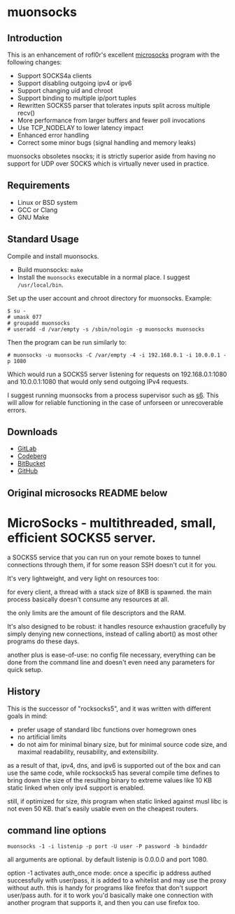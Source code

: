 # muonsocks

## Introduction

This is an enhancement of rofl0r's excellent
[microsocks](https://github.com/rofl0r/microsocks) program with the following
changes:

* Support SOCKS4a clients
* Support disabling outgoing ipv4 or ipv6
* Support changing uid and chroot
* Support binding to multiple ip/port tuples
* Rewritten SOCKS5 parser that tolerates inputs split across multiple recv()
* More performance from larger buffers and fewer poll invocations
* Use TCP_NODELAY to lower latency impact
* Enhanced error handling
* Correct some minor bugs (signal handling and memory leaks)

muonsocks obsoletes nsocks; it is strictly superior aside from having no
support for UDP over SOCKS which is virtually never used in practice.

## Requirements

* Linux or BSD system
* GCC or Clang
* GNU Make

## Standard Usage

Compile and install muonsocks.
* Build muonsocks: `make`
* Install the `muonsocks` executable in a normal place.  I suggest
  `/usr/local/bin`.

Set up the user account and chroot directory for muonsocks.  Example:
```
$ su -
# umask 077
# groupadd muonsocks
# useradd -d /var/empty -s /sbin/nologin -g muonsocks muonsocks
```

Then the program can be run similarly to:

`# muonsocks -u muonsocks -C /var/empty -4 -i 192.168.0.1 -i 10.0.0.1 -p 1080`

Which would run a SOCKS5 server listening for requests on 192.168.0.1:1080 and
10.0.0.1:1080 that would only send outgoing IPv4 requests.

I suggest running muonsocks from a process supervisor such as
[s6](http://www.skarnet.org/software/s6).  This will allow for reliable
functioning in the case of unforseen or unrecoverable errors.

## Downloads

* [GitLab](https://gitlab.com/niklata/muonsocks)
* [Codeberg](https://codeberg.org/niklata/muonsocks)
* [BitBucket](https://bitbucket.com/niklata/muonsocks)
* [GitHub](https://github.com/niklata/muonsocks)

## Original microsocks README below

MicroSocks - multithreaded, small, efficient SOCKS5 server.
===========================================================

a SOCKS5 service that you can run on your remote boxes to tunnel connections
through them, if for some reason SSH doesn't cut it for you.

It's very lightweight, and very light on resources too:

for every client, a thread with a stack size of 8KB is spawned.
the main process basically doesn't consume any resources at all.

the only limits are the amount of file descriptors and the RAM.

It's also designed to be robust: it handles resource exhaustion
gracefully by simply denying new connections, instead of calling abort()
as most other programs do these days.

another plus is ease-of-use: no config file necessary, everything can be
done from the command line and doesn't even need any parameters for quick
setup.

History
-------

This is the successor of "rocksocks5", and it was written with
different goals in mind:

- prefer usage of standard libc functions over homegrown ones
- no artificial limits
- do not aim for minimal binary size, but for minimal source code size,
  and maximal readability, reusability, and extensibility.

as a result of that, ipv4, dns, and ipv6 is supported out of the box
and can use the same code, while rocksocks5 has several compile time
defines to bring down the size of the resulting binary to extreme values
like 10 KB static linked when only ipv4 support is enabled.

still, if optimized for size, *this* program when static linked against musl
libc is not even 50 KB. that's easily usable even on the cheapest routers.

command line options
------------------------

    muonsocks -1 -i listenip -p port -U user -P password -b bindaddr

all arguments are optional.
by default listenip is 0.0.0.0 and port 1080.

option -1 activates auth_once mode: once a specific ip address
authed successfully with user/pass, it is added to a whitelist
and may use the proxy without auth.
this is handy for programs like firefox that don't support
user/pass auth. for it to work you'd basically make one connection
with another program that supports it, and then you can use firefox too.

